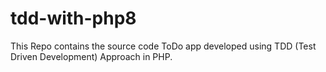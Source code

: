 # tdd-with-php8
This Repo contains the source code ToDo app developed using TDD (Test Driven Development) Approach in PHP.
